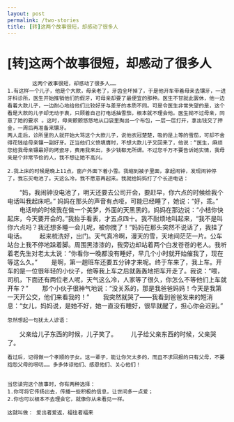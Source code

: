```yaml
---
layout: post
permalink: /two-stories
title: [转]这两个故事很短，却感动了很多人
---
```


# [转]这两个故事很短，却感动了很多人 #

			这两个故事很短，却感动了很多人……
    1.有这样一个儿子，他是个大款，母亲老了，牙齿全坏掉了，于是他开车带着母亲去镶牙，一进牙科诊所，医生开始推销他们的假牙，可母亲却要了最便宜的那种。医生不甘就此罢休，他一边看着大款儿子，一边耐心地给他们比较好牙与差牙的本质不同。可是令医生非常失望的是，这个看是大款的儿子却无动于衷，只顾着自己打电话抽雪茄，根本就不理会他。医生拗不过母亲，同意了她的要求 。这时，母亲颤颤悠悠地从口袋里掏出一个布包，一层一层打开，拿出钱交了押金，一周后再准备来镶牙。
    两人走后，诊所里的人就开始大骂这个大款儿子，说他衣冠楚楚，吸的是上等的雪茄，可却不舍得花钱给母亲镶一副好牙。正当他们义愤填膺时，不想大款儿子又回来了，他说：“医生，麻烦您给我母亲镶最好的烤瓷牙，费用我来出，多少钱都无所谓。不过您千万不要告诉她实情，我母亲是个非常节俭的人，我不想让她不高兴。

    2.我上床的时候是晚上11点，窗户外面下着小雪。我缩到被子里面，拿起闹钟，发现闹钟停了，我忘买电池了。天这么冷，我不愿意再起来。我就给妈妈打了个长途电话：
　　“妈，我闹钟没电池了，明天还要去公司开会，要赶早，你六点的时候给我个电话叫我起床吧。”
    妈妈在那头的声音有点哑，可能已经睡了，她说：“好，乖。”
　　电话响的时候我在做一个美梦，外面的天黑黑的。妈妈在那边说：“小桔你快起床，今天要开会的。”我抬手看表，才五点四十。我不耐烦地叫起来，“我不是叫你六点吗？我还想多睡一会儿呢，被你搅了！”妈妈在那头突然不说话了，我挂了电话。
　　起来梳洗好，出门。天气真冷啊，漫天的雪，天地间茫茫一片。公车站台上我不停地跺着脚。周围黑漆漆的，我旁边却站着两个白发苍苍的老人。我听着老先生对老太太说：“你看你一晚都没有睡好，早几个小时就开始催我了，现在等这么久。”
　　是啊，第一趟班车还要五分钟才来呢。终于车来了，我上车。开车的是一位很年轻的小伙子，他等我上车之后就轰轰地把车开走了。我说：“喂，司机，下面还有两位老人呢，天气这么冷，人家等了很久，你怎么不等他们上车就开车？”
　　那个小伙子很神气地说：“没关系的，那是我爸爸妈妈！今天是我第一天开公交，他们来看我的！”
　　我突然就哭了——我看到爸爸发来的短消息：“女儿，妈妈说，是她不好，她一直没有睡好，很早就醒了，担心你会迟到。”

    忽然想起一句犹太人谚语：
　　父亲给儿子东西的时候，儿子笑了。
　　儿子给父亲东西的时候，父亲哭了。

    看过后，记得做一个孝顺的子女。这一辈子，能让你欠太多的，而且不求回报的只有父母，不要抱怨父母的唠叨…… 多多体谅他们、感恩他们、关心他们！


    当您读完这个故事时，你有两种选择：
    1.你可将它传扬出去，传播一些积极的信息，让世间多一点爱；
    2.你也可以根本不去理会它，就像你从未看见一样。

    这就叫做： 爱出者爱返，福往者福来